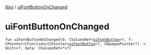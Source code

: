 [libui](README.md) / [uiFontButtonOnChanged](ui-font-button-on-changed.md)

# uiFontButtonOnChanged

`fun uiFontButtonOnChanged(b: CValuesRef<`[`uiFontButton`](ui-font-button.md)`>?, f: CPointer<CFunction<(CPointer<`[`uiFontButton`](ui-font-button.md)`>?, COpaquePointer?) -> Unit>>?, data: CValuesRef<*>?)`